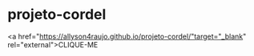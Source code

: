# projeto-cordel

<a href="https://allyson4raujo.github.io/projeto-cordel/"target="_blank" rel="external">CLIQUE-ME</a>
 
